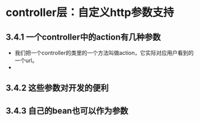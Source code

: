 controller层：自定义http参数支持
================================

3.4.1 一个controller中的action有几种参数
-----------------------------------------

* 我们把一个controller的类里的一个方法叫做action，它实际对应用户看到的一个url。
* 

3.4.2 这些参数对开发的便利
--------------------------

3.4.3 自己的bean也可以作为参数
------------------------------


